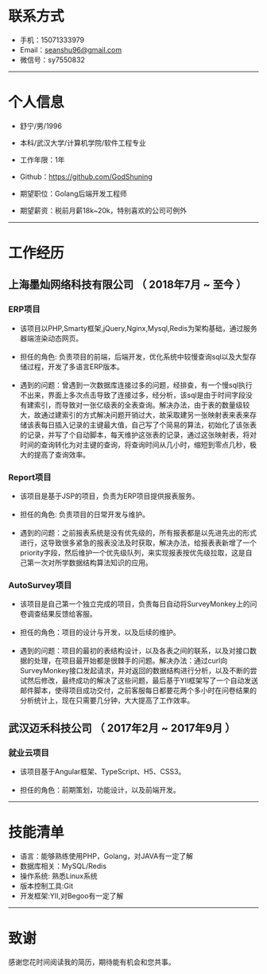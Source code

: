 
# 联系方式
- 手机：15071333979
- Email：seanshu96@gmail.com 
- 微信号：sy7550832

---

# 个人信息

- 舒宁/男/1996 
- 本科/武汉大学/计算机学院/软件工程专业 
- 工作年限：1年
- Github：https://github.com/GodShuning 

- 期望职位：Golang后端开发工程师
- 期望薪资：税前月薪18k~20k，特别喜欢的公司可例外


---

# 工作经历

## 上海墨灿网络科技有限公司 （ 2018年7月 ~ 至今 ）

### ERP项目 
- 该项目以PHP,Smarty框架,jQuery,Nginx,Mysql,Redis为架构基础，通过服务器端渲染动态网页。<br><br>
- 担任的角色: 负责项目的前端，后端开发，优化系统中较慢查询sql以及大型存储过程，开发了多语言ERP版本。<br><br>
- 遇到的问题：曾遇到一次数据库连接过多的问题，经排查，有一个慢sql执行不出来，界面上多次点击导致了连接过多，经分析，该sql是由于时间字段没有建索引，而导致对一张亿级表的全表查询。解决办法，由于表的数量级较大，故通过建索引的方式解决问题开销过大，故采取建另一张映射表来表来存储该表每日插入记录的主键最大值，自己写了个简易的算法，初始化了该张表的记录，并写了个自动脚本，每天维护这张表的记录，通过这张映射表，将对时间的查询转化为对主键的查询，将查询时间从几小时，缩短到零点几秒，极大的提高了查询效率。


### Report项目 
- 该项目是基于JSP的项目，负责为ERP项目提供报表服务。<br><br>
- 担任的角色: 负责项目的日常开发与维护。<br><br>
- 遇到的问题：之前报表系统是没有优先级的，所有报表都是以先进先出的形式进行，这导致很多紧急的报表没法及时获取，解决办法，给报表表新增了一个priority字段，然后维护一个优先级队列，来实现报表按优先级拉取，这是自己第一次对所学数据结构算法知识的应用。

### AutoSurvey项目
- 该项目是自己第一个独立完成的项目，负责每日自动将SurveyMonkey上的问卷调查结果反馈给客服。<br><br>
- 担任的角色：项目的设计与开发，以及后续的维护。<br><br>
- 遇到的问题：项目的最初的表结构设计，以及各表之间的联系，以及对接口数据的处理，在项目最开始都是很棘手的问题。解决办法：通过curl向SurveyMonkey接口发起请求，并对返回的数据结构进行分析，以及不断的尝试然后修改，最终成功的解决了这些问题，最后基于YII框架写了一个自动发送邮件脚本，使得项目成功交付，之前客服每日都要花两个多小时在问卷结果的分析统计上，现在只需要几分钟，大大提高了工作效率。


## 武汉迈禾科技公司 （ 2017年2月 ~ 2017年9月 ）

### 就业云项目
- 该项目基于Angular框架、TypeScript、H5、CSS3。<br><br>
- 担任的角色：前期策划，功能设计，以及前端开发。

---
# 技能清单
- 语言：能够熟练使用PHP，Golang，对JAVA有一定了解
- 数据库相关：MySQL/Redis
- 操作系统: 熟悉Linux系统
- 版本控制工具:Git
- 开发框架:YII,对Begoo有一定了解
---
# 致谢
感谢您花时间阅读我的简历，期待能有机会和您共事。


